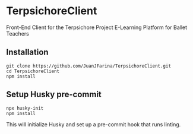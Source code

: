# TerpsichoreClient

Front-End Client for the Terpsichore Project E-Learning Platform for Ballet Teachers

## Installation

```
git clone https://github.com/JuanJFarina/TerpsichoreClient.git
cd TerpsichoreClient
npm install
```

## Setup Husky pre-commit

```
npx husky-init
npm install
```

This will initialize Husky and set up a pre-commit hook that runs linting.
